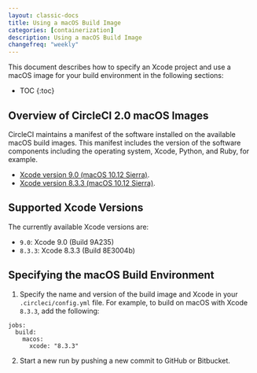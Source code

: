 ```yaml
---
layout: classic-docs
title: Using a macOS Build Image
categories: [containerization]
description: Using a macOS Build Image
changefreq: "weekly"
---
```


This document describes how to specify an Xcode project and use a macOS image for your build environment in the following sections:

* TOC
{:toc}

## Overview of CircleCI 2.0 macOS Images

CircleCI maintains a manifest of the software installed on the available macOS build images. This manifest includes the version of the software components including the operating system, Xcode, Python, and Ruby, for example.

* [Xcode version 9.0 (macOS 10.12 Sierra)](https://circle-macos-docs.s3.amazonaws.com/image-manifest/build-145/index.html).
* [Xcode version 8.3.3 (macOS 10.12 Sierra)](https://circle-macos-docs.s3.amazonaws.com/image-manifest/build-146/index.html).

## Supported Xcode Versions

The currently available Xcode versions are:

* `9.0`: Xcode 9.0 (Build 9A235)
* `8.3.3`: Xcode 8.3.3 (Build 8E3004b)

## Specifying the macOS Build Environment

1. Specify the name and version of the build image and Xcode in your `.circleci/config.yml` file. For example, to build on macOS with Xcode `8.3.3`, add the following:

```
jobs:
  build:
    macos:
      xcode: "8.3.3"
```

2. Start a new run by pushing a new commit to GitHub or Bitbucket.


